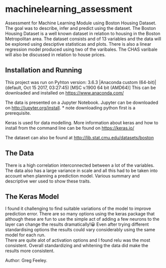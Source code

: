 # machinelearning_assessment
Assessment for Machine Learning Module using Boston Housing Dataset. The goal was to describe, infer and predict using the dataset. The Boston Housing Dataset is a well known dataset in relation to housing in the Boston Metropolitan area. The dataset consists and of 13 variables and the data will be explored using desciptive statisticas and plots. There is also a linear regression model produced using two of the varibales. The CHAS varibale will also be discussed in relation to house prices.

## Installation and Running

This project was run on Pyhton version: 3.6.3 |Anaconda custom (64-bit)| (default, Oct 15 2017, 03:27:45) [MSC v.1900 64 bit (AMD64)]
This can be downloaded and installed on https://www.anaconda.com/<br>

The data is presented on a Jupyter Notebook.
Jupyter can be downloaded on http://jupyter.org/install. * note downloading python first is a prerequisite.<br>

Keras is used for data modelling.
More information about keras and how to install from the command line can be found on https://keras.io/

The dataset can also be found at http://lib.stat.cmu.edu/datasets/boston

## The Data

There is a high correlation interconnected between a lot of the variables. The data also has a large variance in scale and all this had to be taken into account when planning a prediction model. Various summary and descriptive wer used to show these traits.

## The Keras Model

I found it challenging to find suitable variations of the model to improve prediction error. There are so many options using the keras package that although these are fun to use the simple act of adding a few neurons to the layer can change the results dramatically!:grinning: Even after trying different standardising options the results could vary considerably using the same model for each run.<br> 
There are quite alot of activation options and I found relu was the most consistent. Overall standardizing and whitening the data did make the results more consistent.   

Author: Greg Feeley.
